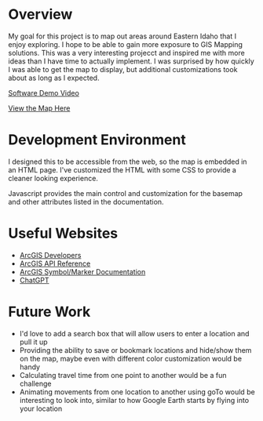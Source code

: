 # Overview

My goal for this project is to map out areas around Eastern Idaho that I enjoy exploring. I hope to be able to gain more exposure to GIS Mapping solutions. This was a very interesting projecct and inspired me with more ideas than I have time to actually implement. I was surprised by how quickly I was able to get the map to display, but additional customizations took about as long as I expected.

[Software Demo Video](https://youtu.be/Erim2-gcf6E)

[View the Map Here](https://lukewellsey.github.io/GIS/)

# Development Environment

I designed this to be accessible from the web, so the map is embedded in an HTML page. I've customized the HTML with some CSS to provide a cleaner looking experience.

Javascript provides the main control and customization for the basemap and other attributes listed in the documentation.

# Useful Websites

* [ArcGIS Developers](https://developers.arcgis.com/javascript/latest/tutorials/display-a-map/)
* [ArcGIS API Reference](https://developers.arcgis.com/javascript/latest/api-reference/)
* [ArcGIS Symbol/Marker Documentation](https://developers.arcgis.com/javascript/latest/api-reference/esri-symbols-Symbol.html)
* [ChatGPT](https://chatgpt.com/)


# Future Work

* I'd love to add a search box that will allow users to enter a location and pull it up
* Providing the ability to save or bookmark locations and hide/show them on the map, maybe even with different color customization would be handy
* Calculating travel time from one point to another would be a fun challenge
* Animating movements from one location to another using goTo would be interesting to look into, similar to how Google Earth starts by flying into your location